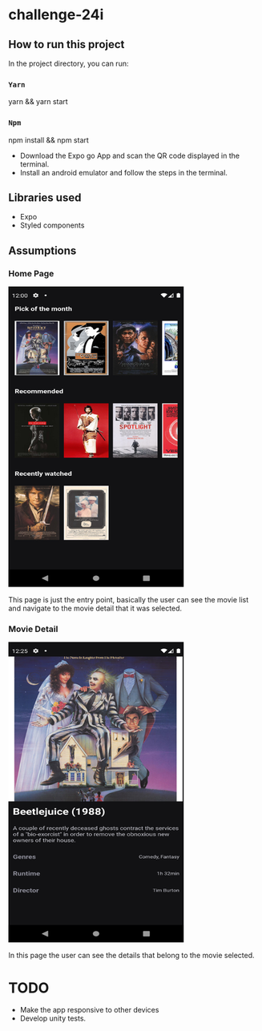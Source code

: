 # challenge-24i

## How to run this project

In the project directory, you can run:

### `Yarn`

yarn && yarn start

### `Npm`

npm install && npm start


- Download the Expo go App and scan the QR code displayed in the terminal.
- Install an android emulator and follow the steps in the terminal.

## Libraries used
  - Expo
  - Styled components


## Assumptions

### Home Page

<img src="./src/images/home.png" width=350 height=600/>

This page is just the entry point, basically the user can see the movie list and 
navigate to the movie detail that it was selected.

### Movie Detail

<img src="./src/images/movie-details.png" width=350 height=600/>

In this page the user can see the details that belong to the movie selected.


# TODO

 - Make the app responsive to other devices
 - Develop unity tests.
